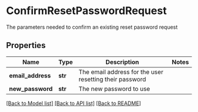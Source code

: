 # ConfirmResetPasswordRequest

The parameters needed to confirm an existing reset password request

## Properties
Name | Type | Description | Notes
------------ | ------------- | ------------- | -------------
**email_address** | **str** | The email address for the user resetting their password | 
**new_password** | **str** | The new password to use | 

[[Back to Model list]](../README.md#documentation-for-models) [[Back to API list]](../README.md#documentation-for-api-endpoints) [[Back to README]](../README.md)


